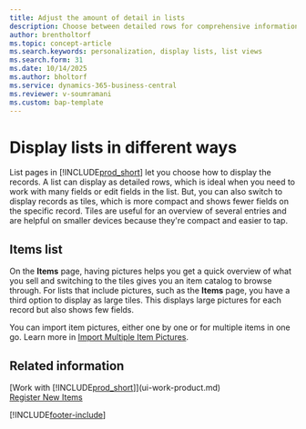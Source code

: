 ```yaml
---
title: Adjust the amount of detail in lists
description: Choose between detailed rows for comprehensive information or compact tiles for quick visual scanning in list views.
author: brentholtorf
ms.topic: concept-article
ms.search.keywords: personalization, display lists, list views
ms.search.form: 31
ms.date: 10/14/2025
ms.author: bholtorf
ms.service: dynamics-365-business-central
ms.reviewer: v-soumramani
ms.custom: bap-template
---
```


# Display lists in different ways

List pages in [!INCLUDE[prod_short](includes/prod_short.md)] let you choose how to display the records. A list can display as detailed rows, which is ideal when you need to work with many fields or edit fields in the list. But, you can also switch to display records as tiles, which is more compact and shows fewer fields on the specific record. Tiles are useful for an overview of several entries and are helpful on smaller devices because they're compact and easier to tap.

## Items list

On the **Items** page, having pictures helps you get a quick overview of what you sell and switching to the tiles gives you an item catalog to browse through. For lists that include pictures, such as the **Items** page, you have a third option to display as large tiles. This displays large pictures for each record but also shows few fields.

You can import item pictures, either one by one or for multiple items in one go. Learn more in [Import Multiple Item Pictures](inventory-how-import-item-pictures.md).  

## Related information

[Work with [!INCLUDE[prod_short](includes/prod_short.md)]](ui-work-product.md)  
[Register New Items](inventory-how-register-new-items.md)  

[!INCLUDE[footer-include](includes/footer-banner.md)]
